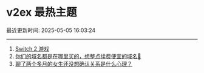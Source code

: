# v2ex 最热主题

最近更新时间: 2025-05-05 16:03:24

--- 
1. [Switch 2 游戏](https://www.v2ex.com/t/1129671) 
2. [你们的域名都是在哪里买的，想整点续费便宜的域名🥲](https://www.v2ex.com/t/1129672) 
3. [聊了两个多月的女生还没想确认关系是什么心理？](https://www.v2ex.com/t/1129681) 
